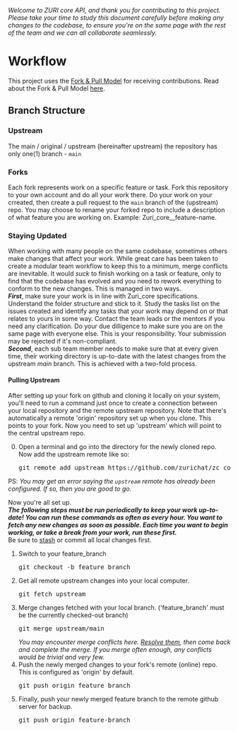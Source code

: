 *Welcome to ZURI core API, and thank you for contributing to this project. Please take your time to study this document carefully before making any changes to the codebase, to ensure you're on the same page with the rest of the team and we can all collaborate seamlessly.*   

# Workflow
This project uses the [Fork & Pull Model](https://help.github.com/en/articles/about-collaborative-development-models) 
for receiving contributions. Read about the Fork & Pull Model 
[here](https://help.github.com/en/articles/about-collaborative-development-models).     

## Branch Structure
### Upstream
The main / original / upstream (hereinafter upstream) the repository has only one(1) branch - `main`

### Forks
Each fork represents work on a specific feature or task. Fork this repository to your own account and do all your work there. Do your work on your crreated, then create a pull request to the `main` branch of the (upstream) repo. You may choose to rename your forked repo to include a description of what feature you are working on. Example: Zuri_core__feature-name.       

### Staying Updated
When working with many people on the same codebase, sometimes others make changes that affect your work. While great care has been taken to create a modular team workflow to keep this to a minimum, merge conflicts are inevitable. It would _suck_ to finish working on a task or feature, only to find that the codebase has evolved and you need to rework everything to conform to the new changes. This is managed in two ways.       
__*First*__, make sure your work is in line with Zuri_core specifications. Understand the folder structure and stick to it. Study the tasks list on the issues created and identify any tasks that your work may depend on or that relates to yours in some way. Contact the team leads or the mentors if you need any clarification. Do your due dilligence to make sure you are on the same page with everyone else. This is your responsibility. Your submission may be rejected if it's non-compliant.      
__*Second*__, each sub team member needs to make sure that at every given time, their working directory is up-to-date with the latest changes from the upstream *main* branch. This is achieved with a two-fold process.       
#### Pulling Upstream
After setting up your fork on github and cloning it locally on your system, you'll need to run a command just once to create a connection between your local repository and the remote upstream repository. Note that there's automatically a remote 'origin' repository set up when you clone. This points to your fork. Now you need to set up 'upstream' which will point to the central upstream repo.

0. Open a terminal and go into the directory for the newly cloned repo. Now add the upstream remote like so:        
    <pre>git remote add upstream https://github.com/zurichat/zc_core.git</pre>
PS: *You may get an error saying the `upstream` remote has already been configured. If so, then you are good to go.*   

Now you're all set up.       
__*The following steps must be run periodically to keep your work up-to-date! You can run these commands as often as every hour. You want to fetch any new changes as soon as possible. Each time you want to begin working, or take a break from your work, run these first.*__     
Be sure to [stash](https://dev.to/neshaz/how-to-git-stash-your-work-the-correct-way-cna) 
or commit all local changes first. 

1. Switch to your feature_branch        
    <pre>git checkout -b feature_branch</pre>     
2. Get all remote upstream changes into your local computer.        
    <pre>git fetch upstream</pre>     
3. Merge changes fetched with your local branch. ('feature_branch' must be the currently checked-out branch)       
    <pre>git merge upstream/main</pre>    
    *You may encounter merge conflicts here.
    [Resolve them](https://help.github.com/en/articles/resolving-a-merge-conflict-using-the-command-line),
    then come back and complete the merge. If you merge often enough, any conflicts would be trivial and very few.*
4. Push the newly merged changes to your fork's remote (online) repo. This is configured as 'origin' by default.    
    <pre>git push origin feature_branch</pre>     
5. Finally, push your newly merged feature branch to the remote github server for backup.
    <pre>git push origin feature-branch</pre>

